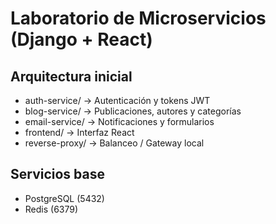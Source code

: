 # Laboratorio de Microservicios (Django + React)

## Arquitectura inicial
- auth-service/      → Autenticación y tokens JWT
- blog-service/      → Publicaciones, autores y categorías
- email-service/     → Notificaciones y formularios
- frontend/          → Interfaz React
- reverse-proxy/     → Balanceo / Gateway local

## Servicios base
- PostgreSQL (5432)
- Redis (6379)


